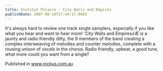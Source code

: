 ```yaml
---
title: Institut Polaire - City Walls and Empires
publishDate: 2007-08-14T17:44:17.000Z
---
```

It's always hard to review one track single samplers, especially if you like what you hear and want to hear more! 'City Walls and Empires√Æ is a jaunty and radio friendly ditty, the 9 members of the band creating a complex interweaving of melodies and counter melodies, complete with a rousing unison of vocals in the chorus. Radio friendly, upbeat, a good tune, what more could you want from a single?


Published in www.rockus.com.au
